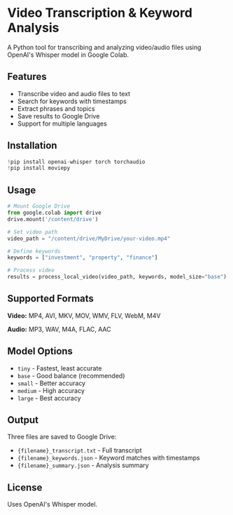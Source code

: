 # Video Transcription & Keyword Analysis

A Python tool for transcribing and analyzing video/audio files using OpenAI's Whisper model in Google Colab.

## Features

- Transcribe video and audio files to text
- Search for keywords with timestamps
- Extract phrases and topics
- Save results to Google Drive
- Support for multiple languages

## Installation

```python
!pip install openai-whisper torch torchaudio
!pip install moviepy
```

## Usage

```python
# Mount Google Drive
from google.colab import drive
drive.mount('/content/drive')

# Set video path
video_path = "/content/drive/MyDrive/your-video.mp4"

# Define keywords
keywords = ["investment", "property", "finance"]

# Process video
results = process_local_video(video_path, keywords, model_size="base")
```

## Supported Formats

**Video:** MP4, AVI, MKV, MOV, WMV, FLV, WebM, M4V

**Audio:** MP3, WAV, M4A, FLAC, AAC

## Model Options

- `tiny` - Fastest, least accurate
- `base` - Good balance (recommended)
- `small` - Better accuracy
- `medium` - High accuracy
- `large` - Best accuracy

## Output

Three files are saved to Google Drive:
- `{filename}_transcript.txt` - Full transcript
- `{filename}_keywords.json` - Keyword matches with timestamps
- `{filename}_summary.json` - Analysis summary

## License

Uses OpenAI's Whisper model.
